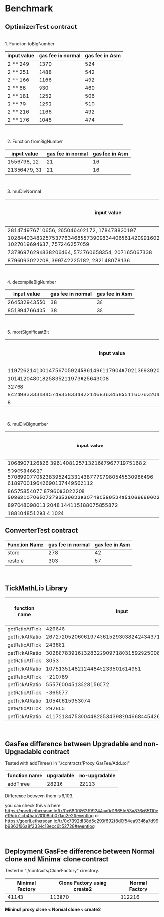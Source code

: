 # Benchmark

 ## OptimizerTest contract
<br />
1. Function toBigNumber

 | input value | gas fee in normal | gas fee in Asm
| ------ | ------ | ------ |
| 2 ** 249 |  1370 | 524 | 
| 2 ** 251 |  1488 | 542 | 
| 2 ** 166 |  1166 | 492 | 
| 2 ** 66 |  930 | 460 | 
| 2 ** 181 |  1252 | 506 | 
| 2 ** 79 |  1252 | 510 | 
| 2 ** 216 |  1166 | 492 | 
| 2 ** 176 |  1048 | 474 | 

<br />

2. Function fromBigNumber

| input value | gas fee in normal | gas fee in Asm
| ------ | ------ | ------ |
| 1556798, 12 |  21 | 16 |
| 21356479, 31 |  21 | 16 |

<br />

3. mulDivNormal 

| input value | gas fee in normal | gas fee in Asm
| ------ | ------ | ------ |
| 281474976710656, 265046402172, 178478830197 |  187 | 391 |
| 102844034832575377634685573909834406561420991602098741459288064, 1027019694637, 757246257059 |  187 | 381 |
| 73786976294838206464, 573760658354, 207165067338 |  187 | 391 |
| 8796093022208, 399742225182, 282148078136 |  187 | 391 |

<br />

4. decompileBigNumber

| input value | gas fee in normal | gas fee in Asm
| ------ | ------ | ------ |
| 264532943550 |  38 | 38 |
| 851894766435 |  38 | 38 |

<br />

5. mostSignificantBit

| input value | gas fee in normal | gas fee in Asm
| ------ | ------ | ------ |
| 11972621413014756705924586149611790497021399392059392 |  946 | 403 |
| 10141204801825835211973625643008 |  946 | 407 |
| 32768 |  828 | 389 |
| 842498333348457493583344221469363458551160763204392890034487820288 |  1064 | 421 |
| 8 |  592 | 353 |

<br />

6. mulDivBignumber

| input value | gas fee in normal | gas fee in Asm
| ------ | ------ | ------ |
| 1068907126826 39614081257132168796771975168 2 |  1509 | 667 |
| 53905846627 5708990770823839524233143877797980545530986496 618970019642690137449562112 |  1305 | 635 |
| 86575854077 8796093022208 5986310706507378352962293074805895248510699696029696 |  1014 | 1651 |
| 897048098013 2048 144115188075855872 |  1014 | 1651 |
| 188104851293 4 1024 |  1160 | 618 |


 ## ConverterTest contract

| Function Name | gas fee in normal | gas fee in Asm
| ------ | ------ | ------ |
| store | 278 | 42 |
| restore | 303 | 57 |


 <br/>
 
 ## TickMathLib Library

| function name | Input | gas fee in normal | gas fee in Asm
| ------ | ------ | ------ | ------ |
| getRatioAtTick | 426646 | 1804 | 807
| getTickAtRatio | 267272052060619743615293038242434371837443759873 | 2214 | 935
| getRatioAtTick | 243681 | 2106 | 854
| getTickAtRatio | 3028878391613283229097180315929250081113 | 2762 | 1063
| getRatioAtTick | 3053 | 1788 | 812
| getTickAtRatio | 107513514821244845233501614951 | 2762 | 1063
| getRatioAtTick | -210789 | 1886 | 796
| getTickAtRatio | 55576004513528156572 | 2665 | 1028
| getRatioAtTick | -365577 | 1462 | 740
| getTickAtRatio | 10540615953074 | 1953 | 876
| getRatioAtTick | 292805 | 2000 | 840
| getTickAtRatio | 411721347530044828534398204668445426249575 | 2584 | 1025

 <br/>

## GasFee difference between Upgradable and non-Upgradable contract

Tested with addThree() in "./contracts/Proxy_GasFee/Add.sol"

| function name | upgradable | no-upgradable
| ------ | ------ | ------
| addThree | 28216 | 22113

Difference between them is 6,103.

you can check this via here.
https://goerli.etherscan.io/tx/0x6800863f99244aa0d16651d53a876c65110ee19db7ccb45ab28108cb07fac2e2#eventlog
or
https://goerli.etherscan.io/tx/0x7392df38d5c293f692f8d0f54ea9346a7d99b9863f66a8f2334c18ecc6b52728#eventlog

<br />

## Deployment GasFee difference between Normal clone and Minimal clone contract

Tested in "./contracts/CloneFactory" directory.

| Minimal Factory | Clone Factory using create2 | Normal Factory
| ------ | ------ | ------ 
| 41143 | 113870 | 112216

**Minimal proxy clone < Normal clone < create2**

